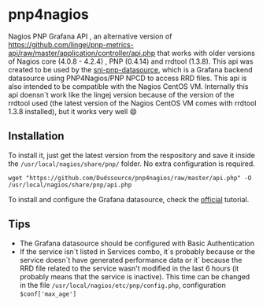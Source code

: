# pnp4nagios
 Nagios PNP Grafana API , an alternative version of https://github.com/lingej/pnp-metrics-api/raw/master/application/controller/api.php that works with older versions of Nagios core (4.0.8 - 4.2.4) , PNP (0.4.14) and rrdtool (1.3.8).
 This api was created to be used by the [sni-pnp-datasource](https://grafana.com/plugins/sni-pnp-datasource), which is a Grafana backend datasource using PNP4Nagios/PNP NPCD to access RRD files.
 This api is also intended to be compatible with the Nagios CentOS VM.
 Internally this api doensn´t work like the lingej version because of the version of the rrdtool used (the latest version of the Nagios CentOS VM comes with rrdtool 1.3.8 installed), but it works very well :smile:


## Installation

 To install it, just get the latest version from the respository and save it inside the `/usr/local/nagios/share/pnp/` folder. No extra configuration is required.

`wget "https://github.com/Dudssource/pnp4nagios/raw/master/api.php" -O /usr/local/nagios/share/pnp/api.php`

To install and configure the Grafana datasource, check the [official](https://grafana.com/plugins/sni-pnp-datasource/installation) tutorial.

## Tips
- The Grafana datasource should be configured with Basic Authentication
- If the service isn´t listed in Services combo, it´s probably because or the service doesn´t have generated performance data or it´ because the RRD file related to the service wasn't modified in the last 6 hours (it probably means that the service is inactive). This time can be changed in the file `/usr/local/nagios/etc/pnp/config.php`, configuration `$conf['max_age']`
